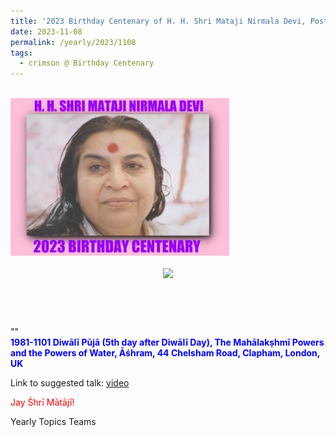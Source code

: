 ```yaml
---
title: '2023 Birthday Centenary of H. H. Shri Mataji Nirmala Devi, Post 32'
date: 2023-11-08
permalink: /yearly/2023/1108
tags:
  - crimson @ Birthday Centenary
---
```


<br>
<div style="text-align: left"><img src="/images/100Years.jpg" width="350" /></div><br>

<div style="text-align: center"><img src="/images/image11" /></div>

<br>
<p style="color:DarkGreen; text-align:center">
<font size="+2"><b></b><br></font>
</p>

<p>
""<br>
<font color="blue"><b>1981-1101 Diwālī Pūjā (5th day after Diwālī Day), The Mahālakṣhmī Powers and the Powers of Water, Āśhram, 44 Chelsham Road, Clapham, London, UK</b></font><br>
</p>

Link to suggested talk: <a href="https://vimeo.com/70673229"> video</a><br>

<p style="color:red;">Jay Śhrī Mātājī!<br></p>

<p>Yearly Topics Teams</p>